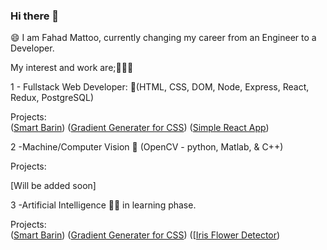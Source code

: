 ### Hi there 👋
😄 I am Fahad Mattoo, currently changing my career from an Engineer to a Developer.

My interest and work are;🔭🤔🌱

1 - Fullstack Web Developer: 🔭(HTML, CSS, DOM, Node, Express, React, Redux, PostgreSQL)

   Projects:   
  ([Smart Barin](https://smart-brain-md.herokuapp.com/))
  ([Gradient Generater for CSS](https://mattoofahad.github.io/gradient-generator/))
  ([Simple React App](https://mattoofahad.github.io/robo/))
    
2 -Machine/Computer Vision 🔭 (OpenCV - python, Matlab, & C++)

Projects: 

[Will be added soon]
  
3 -Artificial Intelligence 🤔🌱 in learning phase.

   Projects:   
  ([Smart Barin](https://smart-brain-md.herokuapp.com/))
  ([Gradient Generater for CSS](https://mattoofahad.github.io/gradient-generator/))
  ([[Iris Flower Detector](https://flower-detector.herokuapp.com/))

<!--
**mattoofahad/mattoofahad** is a ✨ _special_ ✨ repository because its `README.md` (this file) appears on your GitHub profile.

Here are some ideas to get you started:

- 🔭 I’m currently working on ...
- 🌱 I’m currently learning ...
- 👯 I’m looking to collaborate on ...
- 🤔 I’m looking for help with ...
- 💬 Ask me about ...
- 📫 How to reach me: ...
- 😄 Pronouns: ...
- ⚡ Fun fact: ...
-->
